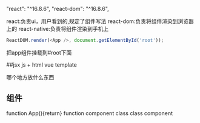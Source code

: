 "react": "^16.8.6",
"react-dom": "^16.8.6",

react:负责ui，用户看到的,规定了组件写法
react-dom:负责将组件渲染到浏览器上的
react-native:负责将组件渲染到手机上

```js
ReactDOM.render(<App />, document.getElementById('root'));
```
把app组件挂载到#root下面



##jsx
  js + html
  vue template

  哪个地方放什么东西

## 组件
 function App(){return} function component
 class class component
